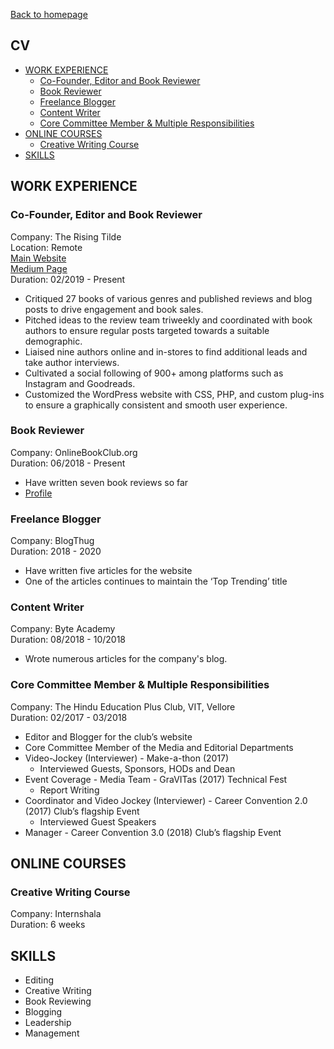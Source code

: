 [Back to homepage](https://fresherfries.github.io/)

<h2> CV </h2>

- [WORK EXPERIENCE](#work-experience)
  - [Co-Founder, Editor and Book Reviewer](#co-founder-editor-and-book-reviewer)
  - [Book Reviewer](#book-reviewer)
  - [Freelance Blogger](#freelance-blogger)
  - [Content Writer](#content-writer)
  - [Core Committee Member & Multiple Responsibilities](#core-committee-member--multiple-responsibilities)
- [ONLINE COURSES](#online-courses)
  - [Creative Writing Course](#creative-writing-course)
- [SKILLS](#skills)

## WORK EXPERIENCE

### Co-Founder, Editor and Book Reviewer
Company: The Rising Tilde <br>
Location: Remote <br>
[Main Website](https://therisingtilde.com/) <br>
[Medium Page](https://medium.com/the-rising-tilde) <br>
Duration: 02/2019 - Present
- Critiqued 27 books of various genres and published reviews and blog posts to drive engagement and book sales.
- Pitched ideas to the review team triweekly and coordinated with book authors to ensure regular posts targeted towards a
suitable demographic.
- Liaised nine authors online and in-stores to find additional leads and take author interviews.
- Cultivated a social following of 900+ among platforms such as Instagram and Goodreads.
- Customized the WordPress website with CSS, PHP, and custom plug-ins to ensure a graphically consistent and smooth user
  experience.

### Book Reviewer
Company: OnlineBookClub.org <br>
Duration: 06/2018 - Present
- Have written seven book reviews so far
- [Profile](https://onlinebookclub.org/reviews/by-alena-surya.html)

### Freelance Blogger
Company: BlogThug <br>
Duration: 2018 - 2020
- Have written five articles for the website
- One of the articles continues to maintain the ‘Top Trending’ title

### Content Writer
Company: Byte Academy  <br>
Duration: 08/2018 - 10/2018
- Wrote numerous articles for the company's blog.

### Core Committee Member & Multiple Responsibilities
Company: The Hindu Education Plus Club, VIT, Vellore <br>
Duration: 02/2017 - 03/2018

- Editor and Blogger for the club’s website
- Core Committee Member of the Media and Editorial Departments
- Video-Jockey (Interviewer) - Make-a-thon (2017)
  - Interviewed Guests, Sponsors, HODs and Dean
- Event Coverage - Media Team - GraVITas (2017) Technical Fest
  - Report Writing
- Coordinator and Video Jockey (Interviewer) - Career Convention 2.0 (2017) Club’s flagship Event
  - Interviewed Guest Speakers
- Manager - Career Convention 3.0 (2018) Club’s flagship Event


## ONLINE COURSES

### Creative Writing Course
Company: Internshala  <br>
Duration: 6 weeks

## SKILLS

- Editing
- Creative Writing
- Book Reviewing
- Blogging
- Leadership
- Management